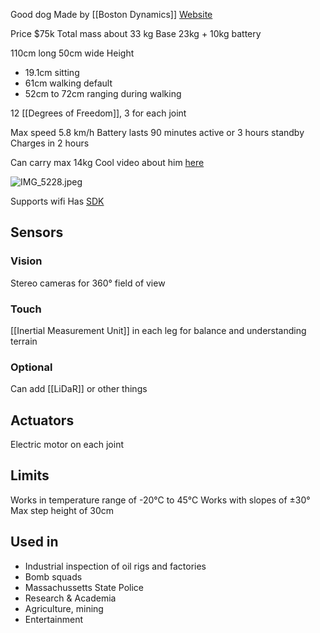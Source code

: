 Good dog
Made by \[\[Boston Dynamics]]
[Website](https://bostondynamics.com/products/spot/)

Price $75k
Total mass about 33 kg
Base 23kg + 10kg battery

110cm long
50cm wide
Height

* 19.1cm sitting
* 61cm walking default
* 52cm to 72cm ranging during walking

12 \[\[Degrees of Freedom]], 3 for each joint

Max speed 5.8 km/h
Battery lasts 90 minutes active or 3 hours standby
Charges in 2 hours

Can carry max 14kg
Cool video about him [here](https://youtu.be/bmNaLtC6vkU?si=n8i39vJmJDtMWuU0)

![IMG\_5228.jpeg](Robots/images/IMG_5228.jpeg)

Supports wifi
Has [SDK](https://dev.bostondynamics.com/)

## Sensors

### Vision

Stereo cameras for 360° field of view

### Touch

\[\[Inertial Measurement Unit]] in each leg for balance and understanding terrain

### Optional

Can add \[\[LiDaR]] or other things

## Actuators

Electric motor on each joint

## Limits

Works in temperature range of -20°C to 45°C
Works with slopes of ±30°
Max step height of 30cm

## Used in

* Industrial inspection of oil rigs and factories
* Bomb squads
* Massachussetts State Police
* Research & Academia
* Agriculture, mining
* Entertainment
